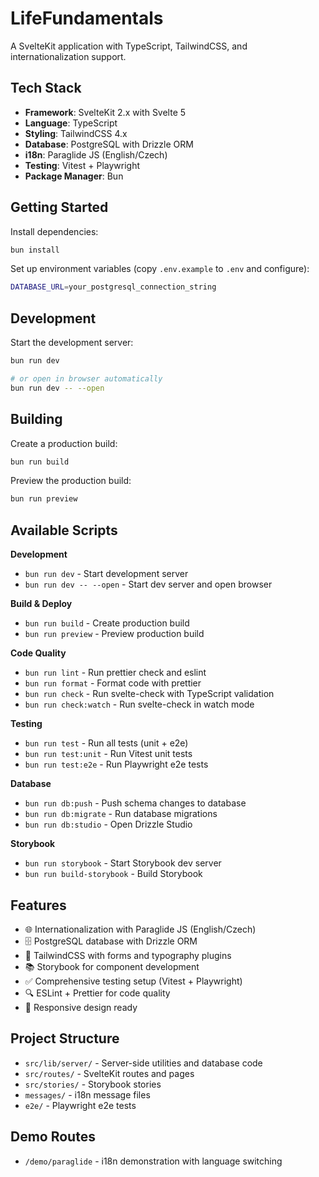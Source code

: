 # LifeFundamentals

A SvelteKit application with TypeScript, TailwindCSS, and internationalization support.

## Tech Stack

- **Framework**: SvelteKit 2.x with Svelte 5
- **Language**: TypeScript
- **Styling**: TailwindCSS 4.x
- **Database**: PostgreSQL with Drizzle ORM
- **i18n**: Paraglide JS (English/Czech)
- **Testing**: Vitest + Playwright
- **Package Manager**: Bun

## Getting Started

Install dependencies:

```sh
bun install
```

Set up environment variables (copy `.env.example` to `.env` and configure):

```sh
DATABASE_URL=your_postgresql_connection_string
```

## Development

Start the development server:

```sh
bun run dev

# or open in browser automatically
bun run dev -- --open
```

## Building

Create a production build:

```sh
bun run build
```

Preview the production build:

```sh
bun run preview
```

## Available Scripts

**Development**
- `bun run dev` - Start development server
- `bun run dev -- --open` - Start dev server and open browser

**Build & Deploy**
- `bun run build` - Create production build
- `bun run preview` - Preview production build

**Code Quality**
- `bun run lint` - Run prettier check and eslint
- `bun run format` - Format code with prettier
- `bun run check` - Run svelte-check with TypeScript validation
- `bun run check:watch` - Run svelte-check in watch mode

**Testing**
- `bun run test` - Run all tests (unit + e2e)
- `bun run test:unit` - Run Vitest unit tests
- `bun run test:e2e` - Run Playwright e2e tests

**Database**
- `bun run db:push` - Push schema changes to database
- `bun run db:migrate` - Run database migrations
- `bun run db:studio` - Open Drizzle Studio

**Storybook**
- `bun run storybook` - Start Storybook dev server
- `bun run build-storybook` - Build Storybook

## Features

- 🌐 Internationalization with Paraglide JS (English/Czech)
- 🗄️ PostgreSQL database with Drizzle ORM
- 🎨 TailwindCSS with forms and typography plugins
- 📚 Storybook for component development
- ✅ Comprehensive testing setup (Vitest + Playwright)
- 🔍 ESLint + Prettier for code quality
- 📱 Responsive design ready

## Project Structure

- `src/lib/server/` - Server-side utilities and database code
- `src/routes/` - SvelteKit routes and pages
- `src/stories/` - Storybook stories
- `messages/` - i18n message files
- `e2e/` - Playwright e2e tests

## Demo Routes

- `/demo/paraglide` - i18n demonstration with language switching
